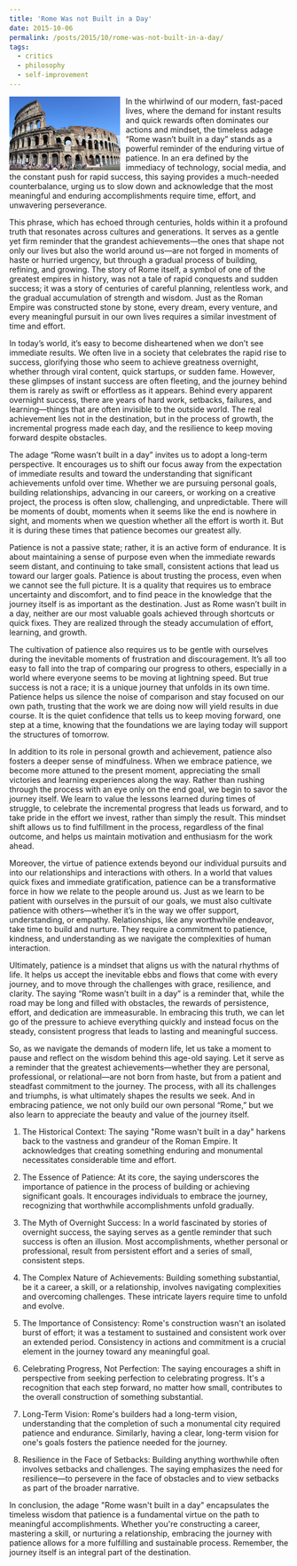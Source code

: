 ```yaml
---
title: 'Rome Was not Built in a Day'
date: 2015-10-06
permalink: /posts/2015/10/rome-was-not-built-in-a-day/
tags:
  - critics
  - philosophy
  - self-improvement
---
```


<img width="200" alt="rome colosseum" src="/images/posts/rome-was-not-built-in-a-day.jpg" style="float: left; margin-right: 10px;" /> In the whirlwind of our modern, fast-paced lives, where the demand for instant results and quick rewards often dominates our actions and mindset, the timeless adage “Rome wasn’t built in a day” stands as a powerful reminder of the enduring virtue of patience. In an era defined by the immediacy of technology, social media, and the constant push for rapid success, this saying provides a much-needed counterbalance, urging us to slow down and acknowledge that the most meaningful and enduring accomplishments require time, effort, and unwavering perseverance.

This phrase, which has echoed through centuries, holds within it a profound truth that resonates across cultures and generations. It serves as a gentle yet firm reminder that the grandest achievements—the ones that shape not only our lives but also the world around us—are not forged in moments of haste or hurried urgency, but through a gradual process of building, refining, and growing. The story of Rome itself, a symbol of one of the greatest empires in history, was not a tale of rapid conquests and sudden success; it was a story of centuries of careful planning, relentless work, and the gradual accumulation of strength and wisdom. Just as the Roman Empire was constructed stone by stone, every dream, every venture, and every meaningful pursuit in our own lives requires a similar investment of time and effort.

In today’s world, it’s easy to become disheartened when we don’t see immediate results. We often live in a society that celebrates the rapid rise to success, glorifying those who seem to achieve greatness overnight, whether through viral content, quick startups, or sudden fame. However, these glimpses of instant success are often fleeting, and the journey behind them is rarely as swift or effortless as it appears. Behind every apparent overnight success, there are years of hard work, setbacks, failures, and learning—things that are often invisible to the outside world. The real achievement lies not in the destination, but in the process of growth, the incremental progress made each day, and the resilience to keep moving forward despite obstacles.

The adage “Rome wasn’t built in a day” invites us to adopt a long-term perspective. It encourages us to shift our focus away from the expectation of immediate results and toward the understanding that significant achievements unfold over time. Whether we are pursuing personal goals, building relationships, advancing in our careers, or working on a creative project, the process is often slow, challenging, and unpredictable. There will be moments of doubt, moments when it seems like the end is nowhere in sight, and moments when we question whether all the effort is worth it. But it is during these times that patience becomes our greatest ally.

Patience is not a passive state; rather, it is an active form of endurance. It is about maintaining a sense of purpose even when the immediate rewards seem distant, and continuing to take small, consistent actions that lead us toward our larger goals. Patience is about trusting the process, even when we cannot see the full picture. It is a quality that requires us to embrace uncertainty and discomfort, and to find peace in the knowledge that the journey itself is as important as the destination. Just as Rome wasn’t built in a day, neither are our most valuable goals achieved through shortcuts or quick fixes. They are realized through the steady accumulation of effort, learning, and growth.

The cultivation of patience also requires us to be gentle with ourselves during the inevitable moments of frustration and discouragement. It’s all too easy to fall into the trap of comparing our progress to others, especially in a world where everyone seems to be moving at lightning speed. But true success is not a race; it is a unique journey that unfolds in its own time. Patience helps us silence the noise of comparison and stay focused on our own path, trusting that the work we are doing now will yield results in due course. It is the quiet confidence that tells us to keep moving forward, one step at a time, knowing that the foundations we are laying today will support the structures of tomorrow.

In addition to its role in personal growth and achievement, patience also fosters a deeper sense of mindfulness. When we embrace patience, we become more attuned to the present moment, appreciating the small victories and learning experiences along the way. Rather than rushing through the process with an eye only on the end goal, we begin to savor the journey itself. We learn to value the lessons learned during times of struggle, to celebrate the incremental progress that leads us forward, and to take pride in the effort we invest, rather than simply the result. This mindset shift allows us to find fulfillment in the process, regardless of the final outcome, and helps us maintain motivation and enthusiasm for the work ahead.

Moreover, the virtue of patience extends beyond our individual pursuits and into our relationships and interactions with others. In a world that values quick fixes and immediate gratification, patience can be a transformative force in how we relate to the people around us. Just as we learn to be patient with ourselves in the pursuit of our goals, we must also cultivate patience with others—whether it’s in the way we offer support, understanding, or empathy. Relationships, like any worthwhile endeavor, take time to build and nurture. They require a commitment to patience, kindness, and understanding as we navigate the complexities of human interaction.

Ultimately, patience is a mindset that aligns us with the natural rhythms of life. It helps us accept the inevitable ebbs and flows that come with every journey, and to move through the challenges with grace, resilience, and clarity. The saying “Rome wasn’t built in a day” is a reminder that, while the road may be long and filled with obstacles, the rewards of persistence, effort, and dedication are immeasurable. In embracing this truth, we can let go of the pressure to achieve everything quickly and instead focus on the steady, consistent progress that leads to lasting and meaningful success.

So, as we navigate the demands of modern life, let us take a moment to pause and reflect on the wisdom behind this age-old saying. Let it serve as a reminder that the greatest achievements—whether they are personal, professional, or relational—are not born from haste, but from a patient and steadfast commitment to the journey. The process, with all its challenges and triumphs, is what ultimately shapes the results we seek. And in embracing patience, we not only build our own personal “Rome,” but we also learn to appreciate the beauty and value of the journey itself.

1. The Historical Context:
The saying "Rome wasn't built in a day" harkens back to the vastness and grandeur of the Roman Empire. It acknowledges that creating something enduring and monumental necessitates considerable time and effort.

2. The Essence of Patience:
At its core, the saying underscores the importance of patience in the process of building or achieving significant goals. It encourages individuals to embrace the journey, recognizing that worthwhile accomplishments unfold gradually.

3. The Myth of Overnight Success:
In a world fascinated by stories of overnight success, the saying serves as a gentle reminder that such success is often an illusion. Most accomplishments, whether personal or professional, result from persistent effort and a series of small, consistent steps.

4. The Complex Nature of Achievements:
Building something substantial, be it a career, a skill, or a relationship, involves navigating complexities and overcoming challenges. These intricate layers require time to unfold and evolve.

5. The Importance of Consistency:
Rome's construction wasn't an isolated burst of effort; it was a testament to sustained and consistent work over an extended period. Consistency in actions and commitment is a crucial element in the journey toward any meaningful goal.

6. Celebrating Progress, Not Perfection:
The saying encourages a shift in perspective from seeking perfection to celebrating progress. It's a recognition that each step forward, no matter how small, contributes to the overall construction of something substantial.

7. Long-Term Vision:
Rome's builders had a long-term vision, understanding that the completion of such a monumental city required patience and endurance. Similarly, having a clear, long-term vision for one's goals fosters the patience needed for the journey.

8. Resilience in the Face of Setbacks:
Building anything worthwhile often involves setbacks and challenges. The saying emphasizes the need for resilience—to persevere in the face of obstacles and to view setbacks as part of the broader narrative.

In conclusion, the adage "Rome wasn't built in a day" encapsulates the timeless wisdom that patience is a fundamental virtue on the path to meaningful accomplishments. Whether you're constructing a career, mastering a skill, or nurturing a relationship, embracing the journey with patience allows for a more fulfilling and sustainable process. Remember, the journey itself is an integral part of the destination.
